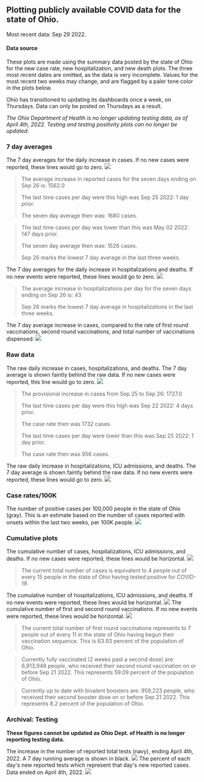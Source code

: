 ## Plotting publicly available COVID data for the state of Ohio. 

Most recent data: Sep 29 2022. 

#### Data source
These plots are made using the summary data posted by the state of Ohio for the new case rate,
    new hospitalization, and new death plots. The three most recent dates are omitted, as the data is very incomplete. Values for the most recent two weeks may change, and are flagged by a paler tone color in the plots below. 

Ohio has transitioned to updating its dashboards once a week, on Thursdays. Data can only be posted on Thursdays as a result. 

*The Ohio Department of Health is no longer updating testing data, as of April 4th, 2022. Testing and testing positivity plots can no longer be updated.* 

### 7 day averages
The 7 day averages for the daily increase in cases. If no new cases were reported, these lines would go to zero.
![](7dayaverage_cases.png)

>The average increase in reported cases for the seven days ending on Sep 26 is: 1562.0
>
>The last time cases per day were this high was Sep 25 2022: 1 day prior.
>
>The seven day average then was: 1680 cases.

>
>The last time cases per day was lower than this was May 02 2022: 147 days prior.
>
>The seven day average then was: 1526 cases.
>
>Sep 26 marks the lowest 7 day average in the last three weeks.

The 7 day averages for the daily increase in hospitalizations and deaths. If no new events were reported, these lines would go to zero.
![](7dayaverage_hospital.png)

>The average increase in hospitalizations per day for the seven days ending on Sep 26 is: 43
>
>Sep 26 marks the lowest 7 day average in hospitalizations in the last three weeks.

The 7 day average increase in cases, compared to the rate of first round vaccinations, second round vaccinations, and total number of vaccinations dispensed:
![](DailyVaccinationsCases.png)

### Raw data
The raw daily increase in cases, hospitalizations, and deaths. The 7 day average is shown faintly behind the raw data. If no new cases were reported, this line would go to zero.
![](DailyCases.png)

>The provisional increase in cases from Sep 25 to Sep 26: 1727.0 
>
>The last time cases per day were this high was Sep 22 2022: 4 days prior. 
>
>The case rate then was 1732 cases.
>
>The last time cases per day were lower than this was Sep 25 2022: 1 day prior. 
>
>The case rate then was 956 cases.

The raw daily increase in hospitalizations, ICU admissions, and deaths. The 7 day average is shown faintly behind the raw data. If no new events were reported, these lines would go to zero.
![](DailyHospitalizations.png)

### Case rates/100K 

The number of positive cases per 100,000 people in the state of Ohio (gray). This is an estimate based on the number of cases reported with onsets within the last two weeks, per 100K people.
![](7dayaverage_rate.png)
### Cumulative plots
The cumulative number of cases, hospitalizations, ICU admissions, and deaths. If no new cases were reported, these lines would be horizontal.
![](Cases.png)

>The current total number of cases is equivalent to 4 people out of every 15 people in the state of Ohio having tested positive for COVID-19.

The cumulative number of hospitalizations, ICU admissions, and deaths. If no new events were reported, these lines would be horizontal.
![](Hospitalizations.png)
The cumulative number of first and second round vaccinations. If no new events were reported, these lines would be horizontal.
![](Vaccinations.png)

>The current total number of first round vaccinations represents to 7 people out of every 11 in the state of Ohio having begun their vaccination sequence.
>This is 63.93 percent of the population of Ohio.

>Currently fully vaccinated (2 weeks past a second dose) are: 6,913,948 people, who received their second round vaccination on or before Sep 21 2022.
>This represents 59.09 percent of the population of Ohio.

>Currently up to date with bivalent boosters are: 959,223 people, who received their second booster dose on or before Sep 21 2022.
>This represents 8.2 percent of the population of Ohio.

### Archival: Testing
**These figures cannot be updated as Ohio Dept. of Health is no longer reporting testing data.**

The increase in the number of reported total tests (navy), ending April 4th, 2022. A 7 day running average is shown in black.
![](DailyTests.png)
The percent of each day's new reported tests which represent that day's new reported cases. Data ended on April 4th, 2022.
![](percentpositive_tests.png)


